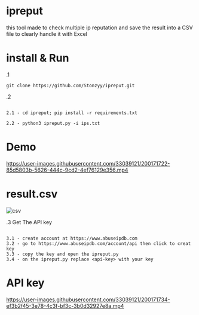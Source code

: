 # ipreput
this tool made to check multiple ip reputation and save the result into a CSV file to clearly handle it with Excel

# install & Run

.1
 ```
 git clone https://github.com/Stonzyy/ipreput.git
 
 ```
 
.2

```

2.1 - cd ipreput; pip install -r requirements.txt

2.2 - python3 ipreput.py -i ips.txt

```
# Demo

https://user-images.githubusercontent.com/33039121/200171722-85d5803b-5626-444c-9cd2-4ef76129e356.mp4


# result.csv

![csv](https://user-images.githubusercontent.com/33039121/200239486-89ddc2cd-5e6f-4898-beeb-2e931d207a93.PNG)



.3 Get The API key 

```

3.1 - create account at https://www.abuseipdb.com
3.2 - go to https://www.abuseipdb.com/account/api then click to creat key
3.3 - copy the key and open the ipreput.py
3.4 - on the ipreput.py replace <api-key> with your key

```
# API key 

https://user-images.githubusercontent.com/33039121/200171734-ef3b2f45-3e78-4c3f-bf3c-3b0d32927e8a.mp4

